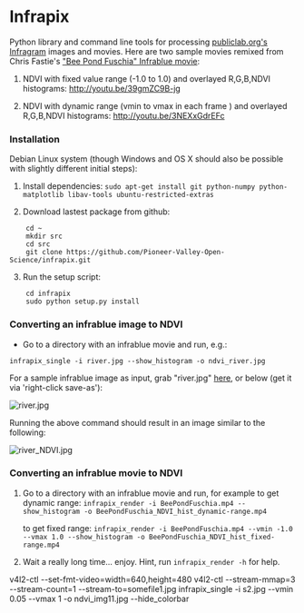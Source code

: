 Infrapix
============

Python library and command line tools for processing 
[publiclab.org's Infragram](http://www.kickstarter.com/projects/publiclab/infragram-the-infrared-photography-project)
images and movies.  Here are two sample movies remixed from Chris Fastie's 
["Bee Pond Fuschia" Infrablue movie](http://publiclab.org/notes/cfastie/06-01-2013/bee-movie):

1. NDVI with fixed value range (-1.0 to 1.0) and overlayed R,G,B,NDVI histograms: http://youtu.be/39gmZC9B-jg

2. NDVI with dynamic range (vmin to  vmax in each frame ) and overlayed R,G,B,NDVI histograms:
http://youtu.be/3NEXxGdrEFc


### Installation

Debian Linux system (though Windows and OS X should also be possible with slightly different initial steps):

1. Install dependencies:
```sudo apt-get install git python-numpy python-matplotlib libav-tools ubuntu-restricted-extras```

2. Download lastest package from github:
```
    cd ~
    mkdir src
    cd src
    git clone https://github.com/Pioneer-Valley-Open-Science/infrapix.git
```

3. Run the setup script:
```
    cd infrapix
    sudo python setup.py install
```

### Converting an infrablue image to NDVI

- Go to a directory with an infrablue movie and run, e.g.:

```infrapix_single -i river.jpg --show_histogram -o ndvi_river.jpg```

For a sample infrablue image as input, grab "river.jpg" [here](http://i.publiclab.org/system/images/photos/000/000/476/medium/river.jpg), or below (get it via 'right-click save-as'):

![river.jpg](http://i.publiclab.org/system/images/photos/000/000/476/medium/river.jpg)

Running the above command should result in an image similar to the following:

![river_NDVI.jpg](http://i.publiclab.org/system/images/photos/000/000/477/medium/river_NDVI.jpg)

### Converting an infrablue movie to NDVI

1. Go to a directory with an infrablue movie and run, for example to get dynamic range:
```infrapix_render -i BeePondFuschia.mp4 --show_histogram -o BeePondFuschia_NDVI_hist_dynamic-range.mp4```
    
   to get fixed range:
```infrapix_render -i BeePondFuschia.mp4 --vmin -1.0 --vmax 1.0 --show_histogram -o BeePondFuschia_NDVI_hist_fixed-range.mp4```

2. Wait a really long time... enjoy.  Hint, run
```infrapix_render -h``` for help.


v4l2-ctl --set-fmt-video=width=640,height=480
v4l2-ctl --stream-mmap=3 --stream-count=1 --stream-to=somefile1.jpg
infrapix_single -i s2.jpg --vmin 0.05  --vmax 1  -o ndvi_img11.jpg  --hide_colorbar
